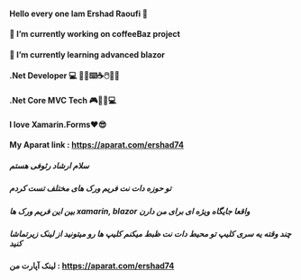 #### Hello every one Iam Ershad Raoufi 👋
#### 🔭 I’m currently working on coffeeBaz project
#### 🌱 I’m currently learning advanced blazor

#### .Net Developer 💻 👨‍💻⌨️☕🖱️🍩🍫
#### .Net Core MVC Tech 🎮📱🔲💻 
#### I love Xamarin.Forms❤️😎
#### My Aparat link : https://aparat.com/ershad74

##### سلام ارشاد رئوفی هستم 
##### تو حوزه دات نت فریم ورک های مختلف تست کردم 

##### بین این فریم ورک ها *xamarin*, *blazor* واقعا جایگاه ویژه ای برای من دارن

##### چند وقته یه سری کلیپ تو محیط دات نت ظبط میکنم کلیپ ها رو میتونید از لینک زیرتماشا کنید
#### لینک آپارت من : https://aparat.com/ershad74


